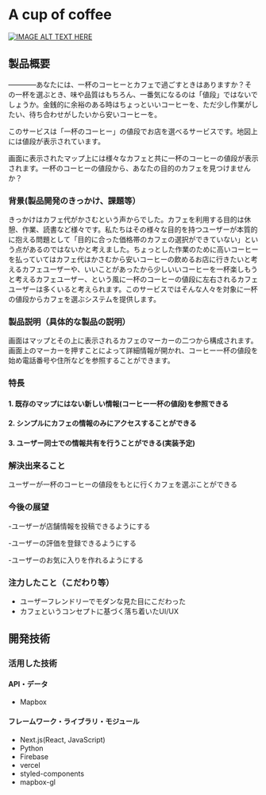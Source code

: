 # A cup of coffee

[![IMAGE ALT TEXT HERE](https://jphacks.com/wp-content/uploads/2022/08/JPHACKS2022_ogp.jpg)](https://www.youtube.com/watch?v=LUPQFB4QyVo)

## 製品概要
————あなたには、一杯のコーヒーとカフェで過ごすときはありますか？その一杯を選ぶとき、味や品質はもちろん、一番気になるのは「値段」ではないでしょうか。金銭的に余裕のある時はちょっといいコーヒーを、ただ少し作業がしたい、待ち合わせがしたいから安いコーヒーを。

このサービスは「一杯のコーヒー」の値段でお店を選べるサービスです。地図上には値段が表示されています。

画面に表示されたマップ上には様々なカフェと共に一杯のコーヒーの値段が表示されます。一杯のコーヒーの値段から、あなたの目的のカフェを見つけませんか？

### 背景(製品開発のきっかけ、課題等）
きっかけはカフェ代がかさむという声からでした。カフェを利用する目的は休憩、作業、読書など様々です。私たちはその様々な目的を持つユーザーが本質的に抱える問題として「目的に合った価格帯のカフェの選択ができていない」という点があるのではないかと考えました。ちょっとした作業のために高いコーヒーを払っていてはカフェ代はかさむから安いコーヒーの飲めるお店に行きたいと考えるカフェユーザーや、いいことがあったから少しいいコーヒーを一杯楽しもうと考えるカフェユーザー、という風に一杯のコーヒーの値段に左右されるカフェユーザーは多くいると考えられます。このサービスではそんな人々を対象に一杯の値段からカフェを選ぶシステムを提供します。
### 製品説明（具体的な製品の説明）

画面はマップとその上に表示されるカフェのマーカーの二つから構成されます。画面上のマーカーを押すことによって詳細情報が開かれ、コーヒー一杯の値段を始め電話番号や住所などを参照することができます。

### 特長
#### 1. 既存のマップにはない新しい情報(コーヒー一杯の値段)を参照できる
#### 2. シンプルにカフェの情報のみにアクセスすることができる
#### 3. ユーザー同士での情報共有を行うことができる(実装予定)
### 解決出来ること

ユーザーが一杯のコーヒーの値段をもとに行くカフェを選ぶことができる

### 今後の展望
-ユーザーが店舗情報を投稿できるようにする

-ユーザーの評価を登録できるようにする

-ユーザーのお気に入りを作れるようにする

### 注力したこと（こだわり等）
* ユーザーフレンドリーでモダンな見た目にこだわった
* カフェというコンセプトに基づく落ち着いたUI/UX
## 開発技術
### 活用した技術
#### API・データ
* Mapbox
#### フレームワーク・ライブラリ・モジュール
* Next.js(React, JavaScript)
* Python
* Firebase
* vercel
* styled-components
* mapbox-gl
